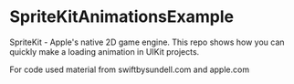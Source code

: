 # SpriteKitAnimationsExample
SpriteKit - Apple's native 2D game engine. This repo shows how you can quickly make a loading animation in UIKit projects.

For code used material from swiftbysundell.com and apple.com
